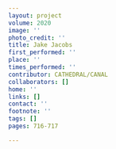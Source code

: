 ```yaml
---
layout: project
volume: 2020
image: ''
photo_credit: ''
title: Jake Jacobs
first_performed: ''
place: ''
times_performed: ''
contributor: CATHEDRAL/CANAL
collaborators: []
home: ''
links: []
contact: ''
footnote: ''
tags: []
pages: 716-717

---
```




